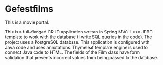 # Gefestfilms
This is a movie portal.

This is a full-fledged CRUD application written in Spring MVC.
I use JDBC template to work with the database (I write SQL queries in the code).
The project uses a PostgreSQL database.
This application is configured with Java code and uses annotations.
Thymeleaf template engine is used to connect Java code to HTML.
The fields of the Film class have form validation that prevents
incorrect values from being passed to the database.
